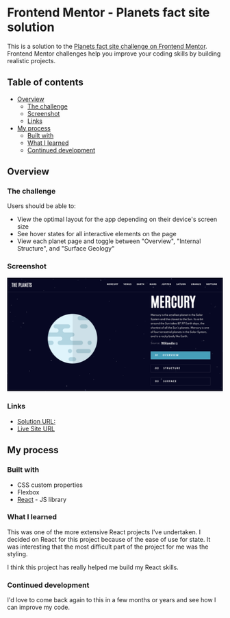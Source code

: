 # Frontend Mentor - Planets fact site solution

This is a solution to the [Planets fact site challenge on Frontend Mentor](https://www.frontendmentor.io/challenges/planets-fact-site-gazqN8w_f). Frontend Mentor challenges help you improve your coding skills by building realistic projects. 

## Table of contents

- [Overview](#overview)
  - [The challenge](#the-challenge)
  - [Screenshot](#screenshot)
  - [Links](#links)
- [My process](#my-process)
  - [Built with](#built-with)
  - [What I learned](#what-i-learned)
  - [Continued development](#continued-development)

## Overview

### The challenge

Users should be able to:

- View the optimal layout for the app depending on their device's screen size
- See hover states for all interactive elements on the page
- View each planet page and toggle between "Overview", "Internal Structure", and "Surface Geology"

### Screenshot

![Screenshot](src/assets/screenshot.png)

### Links

- [Solution URL:](https://your-solution-url.com)
- [Live Site URL](https://naughty-mestorf-fbc929.netlify.app/)

## My process

### Built with

- CSS custom properties
- Flexbox
- [React](https://reactjs.org/) - JS library

### What I learned

This was one of the more extensive React projects I've undertaken. I decided on React for this project because of the ease of use for state. It was interesting that the most difficult part of the project for me was the styling. 

I think this project has really helped me build my React skills. 

### Continued development

I'd love to come back again to this in a few months or years and see how I can improve my code. 



